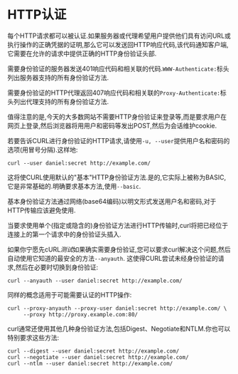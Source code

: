
# HTTP认证

每个HTTP请求都可以被认证.如果服务器或代理希望用户提供他们具有访问URL或执行操作的正确凭据的证明,那么它可以发送回HTTP响应代码,该代码通知客户端,它需要在允许的请求中提供正确的HTTP身份验证头部.

需要身份验证的服务器发送401响应代码和相关联的代码.`WWW-Authenticate:`标头列出服务器支持的所有身份验证方法.

需要身份验证的HTTP代理返回407响应代码和相关联的`Proxy-Authenticate:`标头列出代理支持的所有身份验证方法.

值得注意的是,今天的大多数网站不需要HTTP身份验证来登录等,而是要求用户在网页上登录,然后浏览器将用用户和密码等发出POST,然后为会话维护cookie.

若要告诉CURL进行身份验证的HTTP请求,请使用`-u, --user`提供用户名和密码的选项(用冒号分隔).这样地:

```
curl --user daniel:secret http://example.com/
```

这将使CURL使用默认的"基本"HTTP身份验证方法.是的,它实际上被称为BASIC,它是非常基础的.明确要求基本方法,使用`--basic`.

基本身份验证方法通过网络(base64编码)以明文形式发送用户名和密码,对于HTTP传输应该避免使用.

当要求使用单个(指定或隐含的)身份验证方法进行HTTP传输时,curl将把已经位于连接上的第一个请求中的身份验证头插入.

如果你宁愿先cURL*测试*如果确实需要身份验证,您可以要求curl解决这个问题,然后自动使用它知道的最安全的方法`--anyauth`. 这使得CURL尝试未经身份验证的请求,然后在必要时切换到身份验证:

```
curl --anyauth --user daniel:secret http://example.com/
```

同样的概念适用于可能需要认证的HTTP操作:

```
curl --proxy-anyauth --proxy-user daniel:secret http://example.com/ \
     --proxy http://proxy.example.com:80/
```

curl通常还使用其他几种身份验证方法,包括Digest、Negotiate和NTLM.你也可以特别要求这些方法:

```
curl --digest --user daniel:secret http://example.com/
curl --negotiate --user daniel:secret http://example.com/
curl --ntlm --user daniel:secret http://example.com/
```
